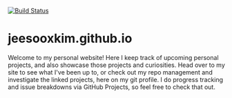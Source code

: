 [![Build Status](https://travis-ci.com/jeesooxkim/jeesooxkim.github.io.svg?branch=master)](https://travis-ci.com/jeesooxkim/jeesooxkim.github.io)
# jeesooxkim.github.io
Welcome to my personal website! Here I keep track of upcoming personal projects, and also showcase those projects and curiosities. Head over to my site to see what I've been up to, or check out my repo management and investigate the linked projects, here on my git profile. I do progress tracking and issue breakdowns via GitHub Projects, so feel free to check that out.
